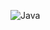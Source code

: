 ![Java](https://imageio.forbes.com/specials-images/imageserve/5e7cdb76281468000685c675/0x0.jpg?format=jpg&crop=640,360,x0,y60,safe&height=900&width=1600&fit=bounds)